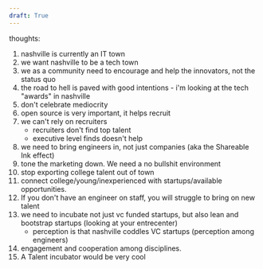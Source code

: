 ```yaml
---
draft: True
---
```

thoughts:
1. nashville is currently an IT town
2. we want nashville to be a tech town
3. we as a community need to encourage and help the innovators, not the status quo
4. the road to hell is paved with good intentions -  i'm looking at the tech "awards" in nashville
5. don't celebrate mediocrity
6. open source is very important, it helps recruit
7. we can't rely on recruiters
    - recruiters don't find top talent
    - executive level finds doesn't help
8. we need to bring engineers in, not just companies (aka the Shareable Ink effect)
9. tone the marketing down. We need a no bullshit environment
10. stop exporting college talent out of town
11. connect college/young/inexperienced with startups/available opportunities.
12. If you don't have an engineer on staff, you will struggle to bring on new talent
13. we need to incubate not just vc funded startups, but also lean and bootstrap startups (looking at your entrecenter)
    - perception is that nashville coddles VC startups (perception among engineers)
14. engagement and cooperation among disciplines.
15. A Talent incubator would be very cool
